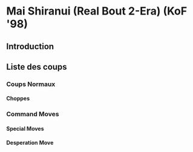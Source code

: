 # Mai Shiranui (Real Bout 2-Era) (KoF '98)

## Introduction

## Liste des coups

### Coups Normaux

#### Choppes

### Command Moves

#### Special Moves

#### Desperation Move
